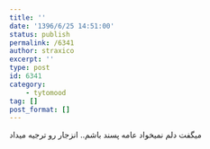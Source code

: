 ```yaml
---
title: ''
date: '1396/6/25 14:51:00'
status: publish
permalink: /6341
author: straxico
excerpt: ''
type: post
id: 6341
category:
    - tytomood
tag: []
post_format: []
---
```

میگفت دلم نمیخواد عامه پسند باشم.. انزجار رو ترجیه میداد